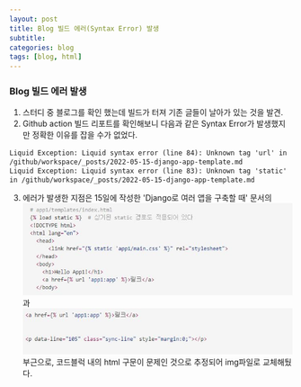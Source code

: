 ```yaml
---
layout: post
title: Blog 빌드 에러(Syntax Error) 발생
subtitle: 
categories: blog
tags: [blog, html]
---
```


### Blog 빌드 에러 발생
1. 스터디 중 블로그를 확인 했는데 빌드가 터져 기존 글들이 날아가 있는 것을 발견.
2. Github action 빌드 리포트를 확인해보니 다음과 같은 Syntax Error가 발생했지만 정확한 이유를 잡을 수가 없었다.
```
Liquid Exception: Liquid syntax error (line 84): Unknown tag 'url' in /github/workspace/_posts/2022-05-15-django-app-template.md
Liquid Exception: Liquid syntax error (line 83): Unknown tag 'static' in /github/workspace/_posts/2022-05-15-django-app-template.md
```
3. 에러가 발생한 지점은 15일에 작성한 'Django로 여러 앱을 구축할 때' 문서의 ![html1](./img/template-html1.JPG)과 ![html2](./img/template-html2.JPG) 부근으로, 코드블럭 내의 html 구문이 문제인 것으로 추정되어 img파일로 교체해뒀다.